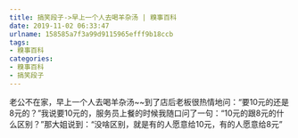 ```yaml
---
title: 搞笑段子->早上一个人去喝羊杂汤 | 糗事百科
date: 2019-11-02 06:33:47
urlname: 158585a7f3a99d9115965efff9b18ccb
tags: 
- 糗事百科
categories:
- 糗事百科
- 搞笑段子
---
```

老公不在家，早上一个人去喝羊杂汤~~到了店后老板很热情地问：“要10元的还是8元的？”我说要10元的，服务员上餐的时候我随口问了一句：“10元的跟8元的什么区别？”那大姐说到：“没啥区别，就是有的人愿意给10元，有的人愿意给8元”


